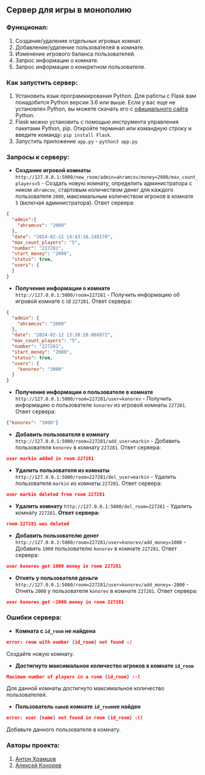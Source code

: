 ## Сервер для игры в монополию ##
### Функционал: ###
1. Создание/удаление отдельных игровых комнат.
2. Добавление/удаление пользователей в комнате.
3. Изменение игрового баланса пользователей.
4. Запрос информации о комнате.
5. Запрос информации о конкретном пользователе.

### Как запустить сервер: ###
1. Установить язык программирования Python.
Для работы с Flask вам понадобится Python версии 3.6 или выше. Если у вас еще не установлен Python, вы можете скачать его с [официального сайта](python.org) Python.
2. Flask можно установить с помощью инструмента управления пакетами Python, pip. Откройте терминал или командную строку и введите команду: ``` pip install Flask ```.
3. Запустить приложение ``` app.py ```  -  ``` python3 app.py ```

### Запросы к серверу: ###
* **Создание игровой комнаты**
```http://127.0.0.1:5000/new_room/admin=ahramcov/money=2000/max_count_players=5``` - Создать новую комнату, определить администратора с ником ``` ahramcov ```, стартовым количеством денег для каждого пользователя ``` 2000 ```, максимальным количеством игроков в комнате ``` 5``` (включая администратора).
Ответ сервера:
```json
{
  "admin":{
    "ahramcov": "2000"
  },  
  "date": "2024-02-12 14:43:16.248170",  
  "max_count_players": "5",  
  "number": "227281",  
  "start_money": "2000",  
  "status": true,  
  "users": {
  }
}
```
* **Получение информации о комнате**
```http://127.0.0.1:5000/room=227281``` - Получить информацию об игровой комнате с id ```227281```. Ответ сервера:
```json
{
  "admin": {
    "ahramcov": "2000"
  },
  "date": "2024-02-12 13:38:20.066872",
  "max_count_players": "5",
  "number": "227281",
  "start_money": "2000",
  "status": true,
  "users": {
    "konorev": "3000"
  }
}
```
* **Получение информации о пользователе в комнате**
```http://127.0.0.1:5000/room=227281/user=konorev``` - Получить информацию о пользователе ```konorev``` из игровой комнаты ```227281```. Ответ сервера:
```json
{"konorev": "3000"}
```
* **Добавить пользователя в комнату**
```http://127.0.0.1:5000/room=227281/add_user=markin``` - Добавить пользователя ```konorev``` в комнату ```227281```. Ответ сервера:
```json
user markin added in room 227281
```
* **Удалить пользователя из комнаты**
```http://127.0.0.1:5000/room=227281/del_user=markin``` - Удалить пользователя ```markin``` из комнаты ```227281```. Ответ сервера:
```json
user markin deleted from room 227281
```
* **Удалить комнату**
```http://127.0.0.1:5000/del_room=227281``` - Удалить комнату ```227281```. **Ответ сервера:**
```json
room 227281 was deleted
```
* **Добавить пользователю денег**
``` http://127.0.0.1:5000/room=227281/user=konorev/add_money=1000``` - Добавить ```1000``` пользователю ```konorev``` в комнате ```227281```. Ответ сервера:
```json
user konorev get 1000 money in room 227281
```
* **Отнять у пользователя деньги**
``` http://127.0.0.1:5000/room=227281/user=konorev/add_money=-2000``` - Отнять ```2000``` у пользователя ```konorev``` в комнате ```227281```. Ответ сервера:
```json
user konorev get -2000 money in room 227281
```
### Ошибки сервера: ###
* **Комната с ```id_room``` не найдена**
```json
error: room with number {id_room} not found :/
```
Создайте новую комнату.
* **Достигнуто максимальное количество игроков в комнате ```id_room```**
```json
Maximum number of players in a room {id_room} :-(
```
Для данной комнаты достигнуто максимальное количество пользователей.
* **Пользователь ```name```в комнате ```id_room```не найден**
```json
error: user {name} not found in room {id_room} :((
```
Добавьте данного пользователя в комнату.

### Авторы проекта: ###
1. [Антон Храмцов](https://t.me/ahramcov2022)
2. [Алексей Конорев](https://t.me/Docitin)